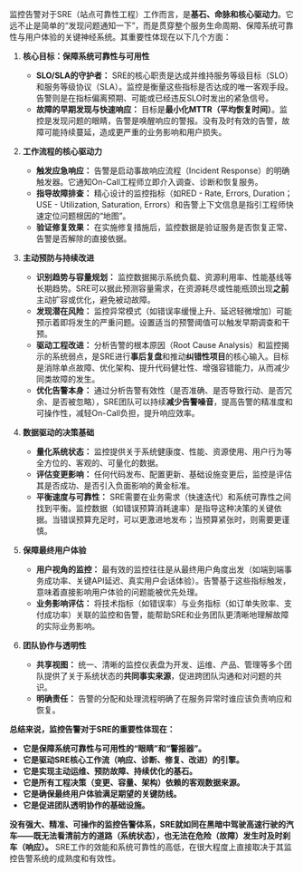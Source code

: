 监控告警对于SRE（站点可靠性工程）工作而言，是**基石、命脉和核心驱动力**。它远不止是简单的“发现问题通知一下”，而是贯穿整个服务生命周期、保障系统可靠性与用户体验的关键神经系统。其重要性体现在以下几个方面：

1.  **核心目标：保障系统可靠性与可用性**
    -   **SLO/SLA的守护者：** SRE的核心职责是达成并维持服务等级目标（SLO）和服务等级协议（SLA）。监控是衡量这些指标是否达成的唯一客观手段。告警则是在指标偏离预期、可能或已经违反SLO时发出的紧急信号。
    -   **故障的早期发现与快速响应：** 目标是**最小化MTTR（平均恢复时间）**。监控是发现问题的眼睛，告警是唤醒响应的警报。没有及时有效的告警，故障可能持续蔓延，造成更严重的业务影响和用户损失。

2.  **工作流程的核心驱动力**
    -   **触发应急响应：** 告警是启动事故响应流程（Incident Response）的明确触发器。它通知On-Call工程师立即介入调查、诊断和恢复服务。
    -   **指导故障排查：** 精心设计的监控指标（如RED - Rate, Errors, Duration；USE - Utilization, Saturation, Errors）和告警上下文信息是指引工程师快速定位问题根因的“地图”。
    -   **验证修复效果：** 在实施修复措施后，监控数据是验证服务是否恢复正常、告警是否解除的直接依据。

3.  **主动预防与持续改进**
    -   **识别趋势与容量规划：** 监控数据揭示系统负载、资源利用率、性能基线等长期趋势。SRE可以据此预测容量需求，在资源耗尽或性能瓶颈出现**之前**主动扩容或优化，避免被动故障。
    -   **发现潜在风险：** 监控异常模式（如错误率缓慢上升、延迟轻微增加）可能预示着即将发生的严重问题。设置适当的预警阈值可以触发早期调查和干预。
    -   **驱动工程改进：** 分析告警的根本原因（Root Cause Analysis）和监控揭示的系统弱点，是SRE进行**事后复盘**和推动**纠错性项目**的核心输入。目标是消除单点故障、优化架构、提升代码健壮性、增强容错能力，从而减少同类故障的发生。
    -   **优化告警本身：** 通过分析告警有效性（是否准确、是否导致行动、是否冗余、是否被忽略），SRE团队可以持续**减少告警噪音**，提高告警的精准度和可操作性，减轻On-Call负担，提升响应效率。

4.  **数据驱动的决策基础**
    -   **量化系统状态：** 监控提供关于系统健康度、性能、资源使用、用户行为等全方位的、客观的、可量化的数据。
    -   **评估变更影响：** 任何代码发布、配置更新、基础设施变更后，监控是评估其是否成功、是否引入负面影响的黄金标准。
    -   **平衡速度与可靠性：** SRE需要在业务需求（快速迭代）和系统可靠性之间找到平衡。监控数据（如错误预算消耗速率）是指导这种决策的关键依据。当错误预算充足时，可以更激进地发布；当预算紧张时，则需要更谨慎。

5.  **保障最终用户体验**
    -   **用户视角的监控：** 最有效的监控往往是从最终用户角度出发（如端到端事务成功率、关键API延迟、真实用户会话体验）。告警基于这些指标触发，意味着直接影响用户体验的问题能被优先处理。
    -   **业务影响评估：** 将技术指标（如错误率）与业务指标（如订单失败率、支付成功率）关联的监控和告警，能帮助SRE和业务团队更清晰地理解故障的实际业务影响。

6.  **团队协作与透明性**
    -   **共享视图：** 统一、清晰的监控仪表盘为开发、运维、产品、管理等多个团队提供了关于系统状态的**共同事实来源**，促进跨团队沟通和对问题的共识。
    -   **明确责任：** 告警的分配和处理流程明确了在服务异常时谁应该负责响应和恢复。

**总结来说，监控告警对于SRE的重要性体现在：**

-   **它是保障系统可靠性与可用性的“眼睛”和“警报器”。**
-   **它是驱动SRE核心工作流（响应、诊断、修复、改进）的引擎。**
-   **它是实现主动运维、预防故障、持续优化的基石。**
-   **它是所有工程决策（变更、容量、架构）依赖的客观数据来源。**
-   **它是确保最终用户体验满足期望的关键防线。**
-   **它是促进团队透明协作的基础设施。**

**没有强大、精准、可操作的监控告警体系，SRE就如同在黑暗中驾驶高速行驶的汽车——既无法看清前方的道路（系统状态），也无法在危险（故障）发生时及时刹车（响应）。** SRE工作的效能和系统可靠性的高低，在很大程度上直接取决于其监控告警系统的成熟度和有效性。